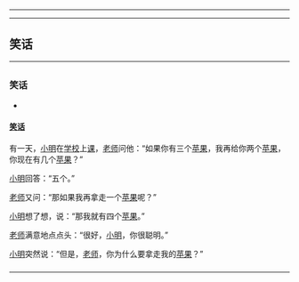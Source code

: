 # 
___
___
## 笑话
___
## 
### 笑话
- 

#### [笑话](key_***笑话***)

有一天，[小明](key_***小明***)在[学校](key_***学校***)上[课](key_***课***)，[老师](key_***老师***)问他：“如果你有三个[苹果](key_***苹果***)，我再给你两个[苹果](key_***苹果***)，你现在有几个[苹果](key_***苹果***)？”

[小明](key_***小明***)回答：“五个。”

[老师](key_***老师***)又问：“那如果我再拿走一个[苹果](key_***苹果***)呢？”

[小明](key_***小明***)想了想，说：“那我就有四个[苹果](key_***苹果***)。”

[老师](key_***老师***)满意地点点头：“很好，[小明](key_***小明***)，你很聪明。”

[小明](key_***小明***)突然说：“但是，[老师](key_***老师***)，你为什么要拿走我的[苹果](key_***苹果***)？”


### 
___

